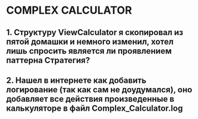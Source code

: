 # COMPLEX CALCULATOR
## 1. Структуру ViewCalculator я скопировал из пятой домашки и немного изменил, хотел лишь спросить является ли проявлением паттерна Стратегия?
## 2. Нашел в интернете как добавить логирование  (так как сам не доудумался), оно добавляет все действия произведенные в калькуляторе в файл Complex_Calculator.log

 
 
